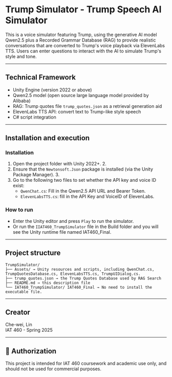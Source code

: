 # Trump Simulator - Trump Speech AI Simulator

This is a voice simulator featuring Trump, using the generative AI model Qwen2.5 plus a Recorded Grammar Database (RAG) to provide realistic conversations that are converted to Trump's voice playback via ElevenLabs TTS. Users can enter questions to interact with the AI to simulate Trump's style and tone.

---

## Technical Framework

- Unity Engine (version 2022 or above)
- Qwen2.5 model (open source large language model provided by Alibaba)
- RAG: Trump quotes file `trump_quotes.json` as a retrieval generation aid
- ElevenLabs TTS API: convert text to Trump-like style speech
- C# script integration

---------
## Installation and execution

### Installation

1. Open the project folder with Unity 2022+. 2.
2. Ensure that the `Newtonsoft.Json` package is installed (via the Unity Package Manager). 3.
3. Go to the following two files to set whether the API key and voice ID exist:
   - `QwenChat.cs`: Fill in the Qwen2.5 API URL and Bearer Token.
   - `ElevenLabsTTS.cs`: fill in the API Key and VoiceID of ElevenLabs.

### How to run

- Enter the Unity editor and press `Play` to run the simulator.
- Or run the `IIAT460_TrumpSimulator` file in the Build folder and you will see the Unity runtime file named IAT460_Final.

--- --- --- --- --- --- --- --- --- --- --- ---

## Project structure 

```
TrumpSimulator/
├── Assets/ → Unity resources and scripts, including QwenChat.cs, TrumpQuotesDatabase.cs, ElevenLabsTTS.cs, TrumpUIDialog.cs.
├── trump_quotes.json → the Trump Quotes Database used by RAG Search
├── README.md → this description file           
└── IAT460_TrumpSimulator/ IAT460_Final → No need to install the executable file.
```

--- --- --- --- --- --- --- --- --- --- --- ---

## Creator

Che-wei, Lin  
IAT 460 - Spring 2025

---

## 📄 Authorization

This project is intended for IAT 460 coursework and academic use only, and should not be used for commercial purposes.
